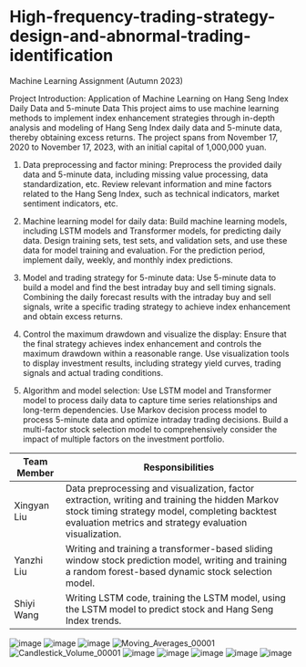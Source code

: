 # High-frequency-trading-strategy-design-and-abnormal-trading-identification

Machine Learning Assignment (Autumn 2023)

Project Introduction: Application of Machine Learning on Hang Seng Index Daily Data and 5-minute Data
This project aims to use machine learning methods to implement index enhancement strategies through in-depth analysis and modeling of Hang Seng Index daily data and 5-minute data, thereby obtaining excess returns. 
The project spans from November 17, 2020 to November 17, 2023, with an initial capital of 1,000,000 yuan.

1. Data preprocessing and factor mining:
Preprocess the provided daily data and 5-minute data, including missing value processing, data standardization, etc.
Review relevant information and mine factors related to the Hang Seng Index, such as technical indicators, market sentiment indicators, etc.

3. Machine learning model for daily data:
Build machine learning models, including LSTM models and Transformer models, for predicting daily data. Design training sets, test sets, and validation sets, and use these data for model training and evaluation. For the prediction period, implement daily, weekly, and monthly index predictions.

5. Model and trading strategy for 5-minute data:
Use 5-minute data to build a model and find the best intraday buy and sell timing signals.
Combining the daily forecast results with the intraday buy and sell signals, write a specific trading strategy to achieve index enhancement and obtain excess returns.

7. Control the maximum drawdown and visualize the display:
Ensure that the final strategy achieves index enhancement and controls the maximum drawdown within a reasonable range.
Use visualization tools to display investment results, including strategy yield curves, trading signals and actual trading conditions.

9. Algorithm and model selection:
Use LSTM model and Transformer model to process daily data to capture time series relationships and long-term dependencies.
Use Markov decision process model to process 5-minute data and optimize intraday trading decisions.
Build a multi-factor stock selection model to comprehensively consider the impact of multiple factors on the investment portfolio.

| Team Member   | Responsibilities                                                                                                                                 |
|---------------|---------------------------------------------------------------------------------------------------------------------------------------------------|
| Xingyan Liu  | Data preprocessing and visualization, factor extraction, writing and training the hidden Markov stock timing strategy model, completing backtest evaluation metrics and strategy evaluation visualization. |
| Yanzhi Liu    | Writing and training a transformer-based sliding window stock prediction model, writing and training a random forest-based dynamic stock selection model. |
| Shiyi  Wang   | Writing LSTM code, training the LSTM model, using the LSTM model to predict stock and Hang Seng Index trends.                                       |

![image](https://github.com/user-attachments/assets/a44dada3-9836-4a2a-989e-747a404dc189)
![image](https://github.com/user-attachments/assets/b2d355fe-8347-4e38-8049-a2df2e1d6e76)
![image](https://github.com/user-attachments/assets/98b86973-d5c2-4e98-9198-c53d11e0d312)
![Moving_Averages_00001](https://github.com/user-attachments/assets/66b6ad23-76b8-4f76-b285-7d2a780eaec5)
![Candlestick_Volume_00001](https://github.com/user-attachments/assets/702f9057-c31e-4e66-831d-2e716588a424)
![image](https://github.com/user-attachments/assets/ddcae1c3-3742-42fa-83ef-0339d1d10dc0)
![image](https://github.com/user-attachments/assets/11916830-27b5-4dbe-9d72-37c364cca6db)
![image](https://github.com/user-attachments/assets/288d76a1-7a81-4fa5-a30f-4ef7bc15d60c)
![image](https://github.com/user-attachments/assets/241bb2e8-9e9f-4255-a95a-77a59ca23d77)
![image](https://github.com/user-attachments/assets/fa2473c3-136a-4c14-9e25-56782886d698)
